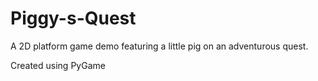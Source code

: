 # Piggy-s-Quest
A 2D platform game demo featuring a little pig on an adventurous quest.

Created using PyGame
